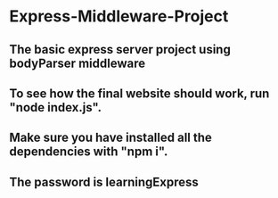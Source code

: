 # Express-Middleware-Project
## The basic express server project using bodyParser middleware
## To see how the final website should work, run "node index.js".
## Make sure you have installed all the dependencies with "npm i".
## The password is learningExpress
